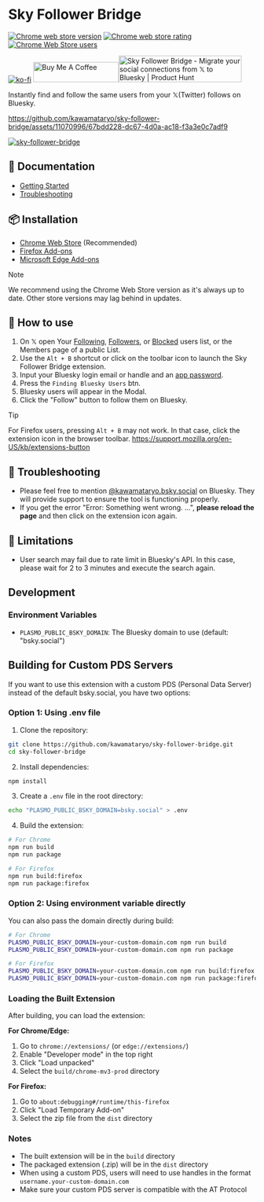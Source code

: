 # Sky Follower Bridge

<a href="https://chrome.google.com/webstore/detail/sky-follower-bridge/behhbpbpmailcnfbjagknjngnfdojpko"><img alt="Chrome web store version" src="https://img.shields.io/chrome-web-store/v/behhbpbpmailcnfbjagknjngnfdojpko.svg"></a>
<a href="https://chrome.google.com/webstore/detail/sky-follower-bridge/behhbpbpmailcnfbjagknjngnfdojpko"><img alt="Chrome web store rating" src="https://img.shields.io/chrome-web-store/stars/behhbpbpmailcnfbjagknjngnfdojpko.svg"></a>
<a href="https://chrome.google.com/webstore/detail/sky-follower-bridge/behhbpbpmailcnfbjagknjngnfdojpko"><img alt="Chrome Web Store users" src="https://img.shields.io/chrome-web-store/users/behhbpbpmailcnfbjagknjngnfdojpko"></a>

[![ko-fi](https://ko-fi.com/img/githubbutton_sm.svg)](https://ko-fi.com/X8X315UWFN)
<a href="https://www.buymeacoffee.com/kawamata" target="_blank"><img src="https://cdn.buymeacoffee.com/buttons/default-orange.png" alt="Buy Me A Coffee" height="41" width="174"></a><a href="https://www.producthunt.com/posts/sky-follower-bridge?embed=true&utm_source=badge-featured&utm_medium=badge&utm_souce=badge-sky&#0045;follower&#0045;bridge" target="_blank"><img src="https://api.producthunt.com/widgets/embed-image/v1/featured.svg?post_id=666851&theme=light" alt="Sky&#0032;Follower&#0032;Bridge - Migrate&#0032;your&#0032;social&#0032;connections&#0032;from&#0032;𝕏&#0032;to&#0032;Bluesky | Product Hunt" style="width: 250px; height: 54px;" width="250" height="54" /></a>


Instantly find and follow the same users from your 𝕏(Twitter) follows on Bluesky.

https://github.com/kawamataryo/sky-follower-bridge/assets/11070996/67bdd228-dc67-4d0a-ac18-f3a3e0c7adf9

[![sky-follower-bridge](http://img.youtube.com/vi/CnjjfSxm0G0/0.jpg)](https://www.youtube.com/watch?v=CnjjfSxm0G0)


## 📖 Documentation

- [Getting Started](https://sky-follower-bridge-docs.vercel.app/get-started)
- [Troubleshooting](https://sky-follower-bridge-docs.vercel.app/troubleshooting)

## 📦 Installation

- [Chrome Web Store](https://chrome.google.com/webstore/detail/sky-follower-bridge/behhbpbpmailcnfbjagknjngnfdojpko) (Recommended)
- [Firefox Add-ons](https://addons.mozilla.org/en-US/firefox/addon/sky-follower-bridge/)
- [Microsoft Edge Add-ons](https://microsoftedge.microsoft.com/addons/detail/sky-follower-bridge/dpeolmdblhfolkhlhbhlofkkpaojnnbb)

> [!NOTE]
> We recommend using the Chrome Web Store version as it's always up to date. Other store versions may lag behind in updates.

## 🚀 How to use

1. On 𝕏 open Your [Following](https://x.com/following), [Followers](https://x.com/followers), or [Blocked](https://x.com/settings/blocked/all) users list, or the Members page of a public List.
2. Use the `Alt + B` shortcut or click on the toolbar icon to launch the Sky Follower Bridge extension.
3. Input your Bluesky login email or handle and an [app password](https://bsky.app/settings/app-passwords).
4. Press the `Finding Bluesky Users` btn.
5. Bluesky users will appear in the Modal.
6. Click the "Follow" button to follow them on Bluesky.


> [!TIP]
> For Firefox users, pressing `Alt + B` may not work. In that case, click the extension icon in the browser toolbar.
> https://support.mozilla.org/en-US/kb/extensions-button

## 🔧 Troubleshooting

- Please feel free to mention [@kawamataryo.bsky.social](https://bsky.app/profile/kawamataryo.bsky.social) on Bluesky. They will provide support to ensure the tool is functioning properly.
- If you get the error "Error: Something went wrong. ...", **please reload the page** and then click on the extension icon again.

## 🚨 Limitations

- User search may fail due to rate limit in Bluesky's API. In this case, please wait for 2 to 3 minutes and execute the search again.

## Development

### Environment Variables

- `PLASMO_PUBLIC_BSKY_DOMAIN`: The Bluesky domain to use (default: "bsky.social")

## Building for Custom PDS Servers

If you want to use this extension with a custom PDS (Personal Data Server) instead of the default bsky.social, you have two options:

### Option 1: Using .env file

1. Clone the repository:
```bash
git clone https://github.com/kawamataryo/sky-follower-bridge.git
cd sky-follower-bridge
```

2. Install dependencies:
```bash
npm install
```

3. Create a `.env` file in the root directory:
```bash
echo "PLASMO_PUBLIC_BSKY_DOMAIN=bsky.social" > .env
```

4. Build the extension:
```bash
# For Chrome
npm run build
npm run package

# For Firefox
npm run build:firefox
npm run package:firefox
```

### Option 2: Using environment variable directly

You can also pass the domain directly during build:

```bash
# For Chrome
PLASMO_PUBLIC_BSKY_DOMAIN=your-custom-domain.com npm run build
PLASMO_PUBLIC_BSKY_DOMAIN=your-custom-domain.com npm run package

# For Firefox
PLASMO_PUBLIC_BSKY_DOMAIN=your-custom-domain.com npm run build:firefox
PLASMO_PUBLIC_BSKY_DOMAIN=your-custom-domain.com npm run package:firefox
```

### Loading the Built Extension

After building, you can load the extension:

**For Chrome/Edge:**
1. Go to `chrome://extensions/` (or `edge://extensions/`)
2. Enable "Developer mode" in the top right
3. Click "Load unpacked" 
4. Select the `build/chrome-mv3-prod` directory

**For Firefox:**
1. Go to `about:debugging#/runtime/this-firefox`
2. Click "Load Temporary Add-on"
3. Select the zip file from the `dist` directory

### Notes
- The built extension will be in the `build` directory
- The packaged extension (.zip) will be in the `dist` directory
- When using a custom PDS, users will need to use handles in the format `username.your-custom-domain.com`
- Make sure your custom PDS server is compatible with the AT Protocol
